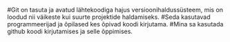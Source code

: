 #Git on tasuta ja avatud lähtekoodiga hajus versioonihaldussüsteem, mis on loodud nii väikeste kui suurte projektide haldamiseks.
#Seda kasutavad programmeerijad ja õpilased kes õpivad koodi kirjutama.
#Mina sa kasutada github koodi kirjutamises ja selle õppimises.
